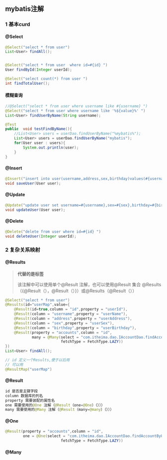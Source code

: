 ## mybatis注解

### 1 基本curd

#### @Select

```java
@Select("select * from user")
List<User> findAll();


@Select("select * from user  where id=#{id} ")
User findById(Integer userId);

@Select("select count(*) from user ")
int findTotalUser();
```

#### 模糊查询

```java
//@Select("select * from user where username like #{username} ")
@Select("select * from user where username like '%${value}%' ")
List<User> findUserByName(String username);

@Test
public  void testFindByName(){
    //List<User> users = userDao.findUserByName("%mybatis%");
    List<User> users = userDao.findUserByName("mybatis");
    for(User user : users){
        System.out.println(user);
    }
}
```



#### @Insert

```java
@Insert("insert into user(username,address,sex,birthday)values(#{username},#{address},#{sex},#{birthday})")
void saveUser(User user);
```

#### @Update

```java
@Update("update user set username=#{username},sex=#{sex},birthday=#{birthday},address=#{address} where id=#{id}")
void updateUser(User user);
```

#### @Delete

```java
@Delete("delete from user where id=#{id} ")
void deleteUser(Integer userId);
```



### 2 复杂关系映射

####  @Results

> **代替的是标签<resultMap>**
>
> 该注解中可以使用单个@Result 注解，也可以使用@Result 集合
> @Results（{@Result（），@Result（）}）或@Results（@Result（））

```java
@Select("select * from user")
@Results(id="userMap",value={
    @Result(id=true,column = "id",property = "userId"),
    @Result(column = "username",property = "userName"),
    @Result(column = "address",property = "userAddress"),
    @Result(column = "sex",property = "userSex"),
    @Result(column = "birthday",property = "userBirthday"),
    @Result(property = "accounts",column = "id",
            many = @Many(select = "com.itheima.dao.IAccountDao.findAccountByUid",
                         fetchType = FetchType.LAZY))
})
List<User> findAll();

// id 定义一个Results,便于以后用
// 可以用
@ResultMap("userMap")
```

#### @Result

```java
id 是否是主键字段
column 数据库的列名
property 需要装配的属性名
one 需要使用的@One 注解（@Result（one=@One）（）））
many 需要使用的@Many 注解（@Result（many=@many）（）））
```

#### @One

```java
@Result(property = "accounts",column = "id",
        one = @One(select = "com.itheima.dao.IAccountDao.findAccountByUid",
                         fetchType = FetchType.LAZY))
```

#### @Many